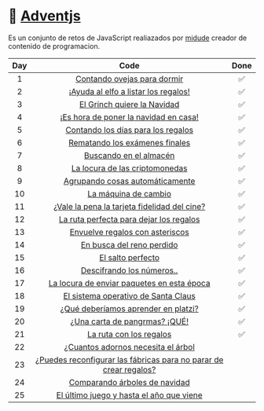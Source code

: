 # 🎄 [Adventjs](https://adventjs.dev/)

Es un conjunto de retos de JavaScript realiazados por [midude](https://midu.dev/) creador de contenido de programacion.

| Day |                                                  Code                                                   | Done |
| :-: | :-----------------------------------------------------------------------------------------------------: | :--: |
|  1  |                    [Contando ovejas para dormir](https://adventjs.dev/challenges/01)                    |  ✅  |
|  2  |               [¡Ayuda al elfo a listar los regalos!](https://adventjs.dev/challenges/02)                |  ✅  |
|  3  |                    [El Grinch quiere la Navidad](https://adventjs.dev/challenges/03)                    |  ✅  |
|  4  |               [¡Es hora de poner la navidad en casa!](https://adventjs.dev/challenges/04)               |  ✅  |
|  5  |                [Contando los días para los regalos](https://adventjs.dev/challenges/05)                 |  ✅  |
|  6  |                  [Rematando los exámenes finales](https://adventjs.dev/challenges/06)                   |  ✅  |
|  7  |                      [Buscando en el almacén](https://adventjs.dev/challenges/07)                       |  ✅  |
|  8  |                  [La locura de las criptomonedas](https://adventjs.dev/challenges/08)                   |  ✅  |
|  9  |                  [Agrupando cosas automáticamente](https://adventjs.dev/challenges/09)                  |  ✅  |
| 10  |                       [La máquina de cambio](https://adventjs.dev/challenges/10)                        |  ✅  |
| 11  |           [¿Vale la pena la tarjeta fidelidad del cine?](https://adventjs.dev/challenges/11)            |  ✅  |
| 12  |              [La ruta perfecta para dejar los regalos](https://adventjs.dev/challenges/12)              |  ✅  |
| 13  |                  [Envuelve regalos con asteriscos](https://adventjs.dev/challenges/13)                  |  ✅  |
| 14  |                     [En busca del reno perdido](https://adventjs.dev/challenges/14)                     |  ✅  |
| 15  |                         [El salto perfecto](https://adventjs.dev/challenges/15)                         |  ✅  |
| 16  |                     [Descifrando los números..](https://adventjs.dev/challenges/16)                     |  ✅  |
| 17  |            [La locura de enviar paquetes en esta época](https://adventjs.dev/challenges/17)             |  ✅  |
| 18  |                [El sistema operativo de Santa Claus](https://adventjs.dev/challenges/18)                |  ✅  |
| 19  |                [¿Qué deberíamos aprender en platzi?](https://adventjs.dev/challenges/19)                |  ✅  |
| 20  |                   [¿Una carta de pangrmas? ¡QUÉ!](https://adventjs.dev/challenges/20)                   |  ✅  |
| 21  |                      [La ruta con los regalos](https://adventjs.dev/challenges/21)                      |  ✅  |
| 22  |                [¿Cuantos adornos necesita el árbol](https://adventjs.dev/challenges/22)                 |
| 23  | [¿Puedes reconfigurar las fábricas para no parar de crear regalos?](https://adventjs.dev/challenges/23) |
| 24  |                   [Comparando árboles de navidad](https://adventjs.dev/challenges/24)                   |
| 25  |             [El último juego y hasta el año que viene](https://adventjs.dev/challenges/25)              |

